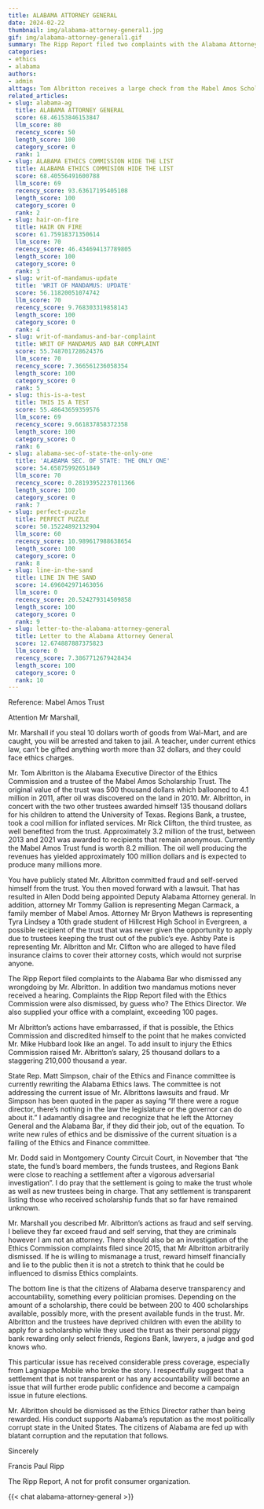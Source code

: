 ```yaml
---
title: ALABAMA ATTORNEY GENERAL
date: 2024-02-22
thumbnail: img/alabama-attorney-general1.jpg
gif: img/alabama-attorney-general1.gif
summary: The Ripp Report filed two complaints with the Alabama Attorney General's office. For misconduct by the Alabama Ethics Commission's director and requests a review of past dismissed complaints. And the wrongful conviction of Murray Lawrence in Baldwin County.
categories:
- ethics
- alabama
authors:
- admin
alttags: Tom Albritton receives a large check from the Mabel Amos Scholarship Trust, referencing ethics and financial values
related_articles:
- slug: alabama-ag
  title: ALABAMA ATTORNEY GENERAL
  score: 68.46153846153847
  llm_score: 80
  recency_score: 50
  length_score: 100
  category_score: 0
  rank: 1
- slug: ALABAMA ETHICS COMMISSION HIDE THE LIST
  title: ALABAMA ETHICS COMMISION HIDE THE LIST
  score: 68.40556491600788
  llm_score: 69
  recency_score: 93.63617195405108
  length_score: 100
  category_score: 0
  rank: 2
- slug: hair-on-fire
  title: HAIR ON FIRE
  score: 61.75918371350614
  llm_score: 70
  recency_score: 46.434694137789805
  length_score: 100
  category_score: 0
  rank: 3
- slug: writ-of-mandamus-update
  title: 'WRIT OF MANDAMUS: UPDATE'
  score: 56.11820051074742
  llm_score: 70
  recency_score: 9.768303319858143
  length_score: 100
  category_score: 0
  rank: 4
- slug: writ-of-mandamus-and-bar-complaint
  title: WRIT OF MANDAMUS AND BAR COMPLAINT
  score: 55.748701728624376
  llm_score: 70
  recency_score: 7.366561236058354
  length_score: 100
  category_score: 0
  rank: 5
- slug: this-is-a-test
  title: THIS IS A TEST
  score: 55.48643659359576
  llm_score: 69
  recency_score: 9.661837858372358
  length_score: 100
  category_score: 0
  rank: 6
- slug: alabama-sec-of-state-the-only-one
  title: 'ALABAMA SEC. OF STATE: THE ONLY ONE'
  score: 54.65875992651849
  llm_score: 70
  recency_score: 0.28193952237011366
  length_score: 100
  category_score: 0
  rank: 7
- slug: perfect-puzzle
  title: PERFECT PUZZLE
  score: 50.15224892132904
  llm_score: 60
  recency_score: 10.989617988638654
  length_score: 100
  category_score: 0
  rank: 8
- slug: line-in-the-sand
  title: LINE IN THE SAND
  score: 14.696042971463056
  llm_score: 0
  recency_score: 20.524279314509858
  length_score: 100
  category_score: 0
  rank: 9
- slug: letter-to-the-alabama-attorney-general
  title: Letter to the Alabama Attorney General
  score: 12.674887887375823
  llm_score: 0
  recency_score: 7.3867712679428434
  length_score: 100
  category_score: 0
  rank: 10
---
```

Reference: Mabel Amos Trust


Attention Mr Marshall, 


Mr. Marshall if you steal 10 dollars worth of goods from Wal-Mart, and are caught, you will be arrested and taken to jail. A teacher, under current ethics law, can’t be gifted anything worth more than 32 dollars, and they could face ethics charges.


Mr. Tom Albritton is the Alabama Executive Director of the Ethics Commission and a trustee of the Mabel Amos Scholarship Trust. The original value of the trust was 500 thousand dollars which ballooned to 4.1 million in 2011, after oil was discovered on the land in 2010. Mr. Albritton, in concert with the two other trustees awarded himself 135 thousand dollars for his children to attend the University of Texas. Regions Bank, a trustee, took a cool million for inflated services. Mr Rick Clifton, the third trustee, as well benefited from the trust. Approximately 3.2 million of the trust, between 2013 and 2021 was awarded to recipients that remain anonymous. Currently the Mabel Amos Trust fund is worth 8.2 million. The oil well producing the revenues has yielded approximately 100 million dollars and is expected to produce many millions more.


You have publicly stated Mr. Albritton committed fraud and self-served himself from the trust. You then moved forward with a lawsuit. That has resulted in Allen Dodd being appointed Deputy Alabama Attorney general. In addition, attorney Mr Tommy Gallion is representing Megan Carmack, a family member of Mabel Amos. Attorney Mr Bryon Mathews is representing Tyra Lindsey a 10th grade student of Hillcrest High School in Evergreen, a possible recipient of the trust that was never given the opportunity to apply due to trustees keeping the trust out of the public’s eye. Ashby Pate is representing Mr. Albritton and Mr. Clifton who are alleged to have filed insurance claims to cover their attorney costs, which would not surprise anyone.


The Ripp Report filed complaints to the Alabama Bar who dismissed any wrongdoing by Mr. Albritton. In addition two mandamus motions never received a hearing. Complaints the Ripp Report filed with the Ethics Commission were also dismissed, by guess who? The Ethics Director. We also supplied your office with a complaint, exceeding 100 pages.

Mr Albritton’s actions have embarrassed, if that is possible, the Ethics Commission and discredited himself to the point that he makes convicted Mr. Mike Hubbard look like an angel. To add insult to injury the Ethics Commission raised Mr. Albritton’s salary, 25 thousand dollars to a staggering 210,000 thousand a year.


State Rep. Matt Simpson, chair of the Ethics and Finance committee is currently rewriting the Alabama Ethics laws. The committee is not addressing the current issue of Mr. Albrittons lawsuits and fraud. Mr Simpson has been quoted in the paper as saying “If there were a rogue director, there’s nothing in the law the legislature or the governor can do about it.” I adamantly disagree and recognize that he left the Attorney General and the Alabama Bar, if they did their job, out of the equation. To write new rules of ethics and be dismissive of the current situation is a failing of the Ethics and Finance committee.


Mr. Dodd said in Montgomery County Circuit Court, in November that “the state, the fund’s board members, the funds trustees, and Regions Bank were close to reaching a settlement after a vigorous adversarial investigation”. I do pray that the settlement is going to make the trust whole as well as new trustees being in charge. That any settlement is transparent listing those who received scholarship funds that so far have remained unknown.


Mr. Marshall you described Mr. Albritton’s actions as fraud and self serving. I believe they far exceed fraud and self serving, that they are criminals however I am not an attorney. There should also be an investigation of the Ethics Commission complaints filed since 2015, that Mr Albritton arbitrarily dismissed. If he is willing to mismanage a trust, reward himself financially and lie to the public then it is not a stretch to think that he could be influenced to dismiss Ethics complaints.


The bottom line is that the citizens of Alabama deserve transparency and accountability, something every politician promises. Depending on the amount of a scholarship, there could be between 200 to 400 scholarships available, possibly more, with the present available funds in the trust. Mr. Albritton and the trustees have deprived children with even the ability to apply for a scholarship while they used the trust as their personal piggy bank rewarding only select friends, Regions Bank, lawyers, a judge and god knows who.


This particular issue has received considerable press coverage, especially from Lagniappe Mobile who broke the story. I respectfully suggest that a settlement that is not transparent or has any accountability will become an issue that will further erode public confidence and become a campaign issue in future elections.


Mr. Albritton should be dismissed as the Ethics Director rather than being rewarded. His conduct supports Alabama’s reputation as the most politically corrupt state in the United States. The citizens of Alabama are fed up with blatant corruption and the reputation that follows.


Sincerely


Francis Paul Ripp


The Ripp Report, A not for profit consumer organization.

{{< chat alabama-attorney-general >}}
